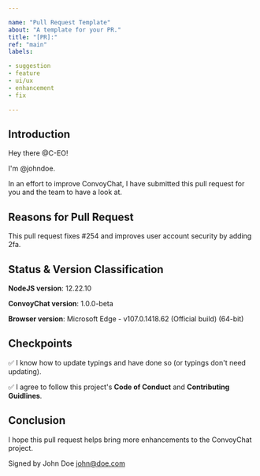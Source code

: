 ```yaml
---

name: "Pull Request Template"
about: "A template for your PR."
title: "[PR]:"
ref: "main"
labels:

- suggestion
- feature
- ui/ux
- enhancement
- fix

---
```


## Introduction

Hey there @C-EO!

I'm @johndoe. <!-- Please feel free to add your location. We don't advise and strictly recommend that you don't put your street address here as it may put you prone to attacks like daylight robbery, mugging and more. Your country will do just fine. Also note that this will help us know how far our app has traveled the globe. -->

In an effort to improve ConvoyChat, I have submitted this pull request for you and the team to have a look at.

## Reasons for Pull Request

<!-- (Describe your PR here. Example are below.) -->

This pull request fixes #254 and improves user account security by adding 2fa.

<!-- It introduces a plugins feature for ConvoyChat and addresses issues #1061, #95, and #107. --> 

<!-- This PR fixes the contrast issues with the web interface and enables ConvoyChat to conform to AAA standards. -->


## Status & Version Classification

**NodeJS version**: 12.22.10

**ConvoyChat version**: 1.0.0-beta

**Browser version**: Microsoft Edge - v107.0.1418.62 (Official build) (64-bit)

## Checkpoints

✅ I know how to update typings and have done so (or typings don't need updating).

✅ I agree to follow this project's **Code of Conduct** and **Contributing Guidlines**.


## Conclusion

I hope this pull request helps bring more enhancements to the ConvoyChat project.

Signed by John Doe <john@doe.com>
